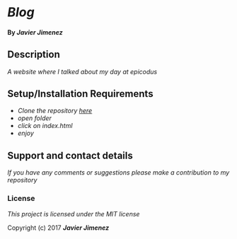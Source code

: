 # _Blog_

#### By _**Javier Jimenez**_

## Description

_A website where I talked about my day at epicodus_


## Setup/Installation Requirements

* _Clone the repository [here](https://github.com/javierrcc522/blog.git)_
* _open folder_
* _click on index.html_
* _enjoy_



## Support and contact details

_If you have any comments or suggestions please make a contribution to my repository_

### License

*This project is licensed under the MIT license*

Copyright (c) 2017 **_Javier Jimenez_**
